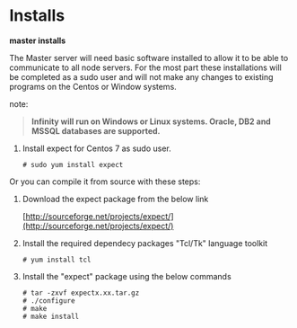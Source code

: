  # Installs
**master installs**

The Master server will need basic software installed to allow it to be able to communicate to all node servers. For the most part these installations will be completed as a sudo user and will not make any changes to existing programs on the Centos or Window systems.

note:
> **Infinity will run on Windows or Linux systems. Oracle, DB2 and MSSQL databases are supported.**


 1. Install expect for Centos 7 as sudo user.
 
     
		# sudo yum install expect

     
Or you can compile it from source with these steps:
1) Download the expect package from the below link

	[http://sourceforge.net/projects/expect/](http://sourceforge.net/projects/expect/)
2) Install the required dependecy packages "Tcl/Tk" language toolkit


       # yum install tcl

3) Install the "expect" package using the below commands
  

       # tar -zxvf expectx.xx.tar.gz
       # ./configure
       # make
       # make install


<!--stackedit_data:
eyJoaXN0b3J5IjpbLTE0NTA1ODE0NjldfQ==
-->